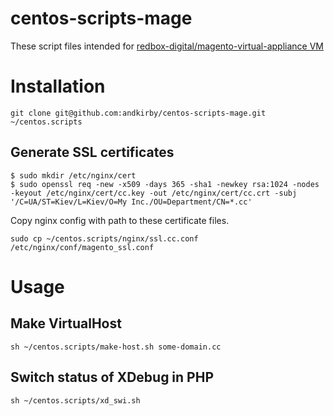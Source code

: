 # centos-scripts-mage

These script files intended for [redbox-digital/magento-virtual-appliance VM](../../../../redbox-digital/magento-virtual-appliance)

# Installation

```
git clone git@github.com:andkirby/centos-scripts-mage.git ~/centos.scripts
```

## Generate SSL certificates
```
$ sudo mkdir /etc/nginx/cert
$ sudo openssl req -new -x509 -days 365 -sha1 -newkey rsa:1024 -nodes -keyout /etc/nginx/cert/cc.key -out /etc/nginx/cert/cc.crt -subj '/C=UA/ST=Kiev/L=Kiev/O=My Inc./OU=Department/CN=*.cc'
```

Copy nginx config with path to these certificate files.
```
sudo cp ~/centos.scripts/nginx/ssl.cc.conf /etc/nginx/conf/magento_ssl.conf
```

# Usage
## Make VirtualHost
```
sh ~/centos.scripts/make-host.sh some-domain.cc
```

## Switch status of XDebug in PHP
```
sh ~/centos.scripts/xd_swi.sh
```
